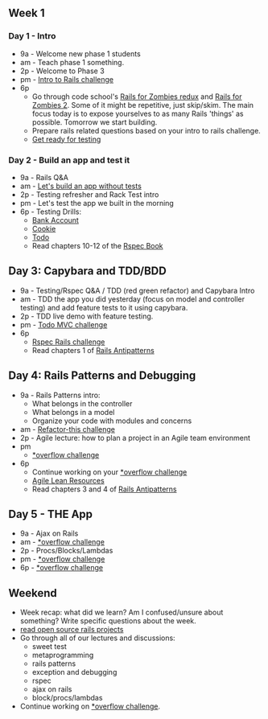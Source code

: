 ## Week 1

### Day 1 - Intro

- 9a - Welcome new phase 1 students
- am - Teach phase 1 something.
- 2p - Welcome to Phase 3
- pm - [Intro to Rails challenge](../../../../intro-to-rails-challenge)
- 6p
  - Go through code school's [Rails for Zombies redux](https://www.codeschool.com/courses/rails-for-zombies-redux) and [Rails for Zombies 2](https://www.codeschool.com/courses/rails-for-zombies-2). Some of it might be repetitive, just skip/skim. The main focus today is to expose yourselves to as many Rails 'things' as possible. Tomorrow we start building.
  - Prepare rails related questions based on your intro to rails challenge.
  - [Get ready for testing](../../../../phase-3-guide/blob/master/week-1/discussions/rspec.md)

### Day 2 - Build an app and test it

- 9a - Rails Q&A
- am - [Let's build an app without tests](../../../../sinatra-to-rails-pick-1-of-3-challenge)
- 2p - Testing refresher and Rack Test intro
- pm - Let's test the app we built in the morning
- 6p - Testing Drills:
  - [Bank Account](../../../../rspec-drill-bank-account-challenge)
  - [Cookie](../../../../rspec-drill-test-a-cookie-challenge)
  - [Todo](../../../../rspec-drill-simple-todo-challenge)
  - Read chapters 10-12 of the [Rspec Book](https://www.dropbox.com/sh/tms1v3cjny3khwv/02m1J7EK5s/Books/4%20Testing%20-%20TDD/The%20RSpec%20Book%20v2.pdf)

## Day 3: Capybara and TDD/BDD
- 9a - Testing/Rspec Q&A / TDD (red green refactor) and Capybara Intro
- am - TDD the app you did yesterday (focus on model and controller testing) and add feature tests to it using capybara.
- 2p - TDD live demo with feature testing.
- pm - [Todo MVC challenge](../../../../todomvc-rails-challenge)
- 6p
  - [Rspec Rails challenge](../../../../sf-rspec-rails-challenge)
  - Read chapters 1 of [Rails Antipatterns](https://www.dropbox.com/sh/tms1v3cjny3khwv/XHUZ8ndPU1/Books/5%20Sinatra%20and%20Rails/Rails%20Antipatterns%20-%20Refactoring%20Best%20Practices.pdf)

## Day 4: Rails Patterns and Debugging
- 9a - Rails Patterns intro:
  - What belongs in the controller
  - What belongs in a model
  - Organize your code with modules and concerns
- am - [Refactor-this challenge](../../../../refactor-this-challenge)
- 2p - Agile lecture: how to plan a project in an Agile team environment
- pm
  - [*overflow challenge](../../../../overflow-challenge)
- 6p
  - Continue working on your [*overflow challenge](../../../../overflow-challenge)
  - [Agile Lean Resources](https://gist.github.com/jeffreywescott/5223873)
  - Read chapters 3 and 4 of [Rails Antipatterns](https://www.dropbox.com/sh/tms1v3cjny3khwv/XHUZ8ndPU1/Books/5%20Sinatra%20and%20Rails/Rails%20Antipatterns%20-%20Refactoring%20Best%20Practices.pdf)

## Day 5 - THE App
- 9a - Ajax on Rails
- am - [*overflow challenge](../../../../overflow-challenge)
- 2p - Procs/Blocks/Lambdas
- pm - [*overflow challenge](../../../../overflow-challenge)
- 6p - [*overflow challenge](../../../../overflow-challenge)

## Weekend
- Week recap: what did we learn? Am I confused/unsure about something? Write specific questions about the week.
- [read open source rails projects](http://www.opensourcerails.com/)
- Go through all of our lectures and discussions:
  - sweet test
  - metaprogramming
  - rails patterns
  - exception and debugging
  - rspec
  - ajax on rails
  - block/procs/lambdas
- Continue working on [*overflow challenge](../../../../overflow-challenge).

